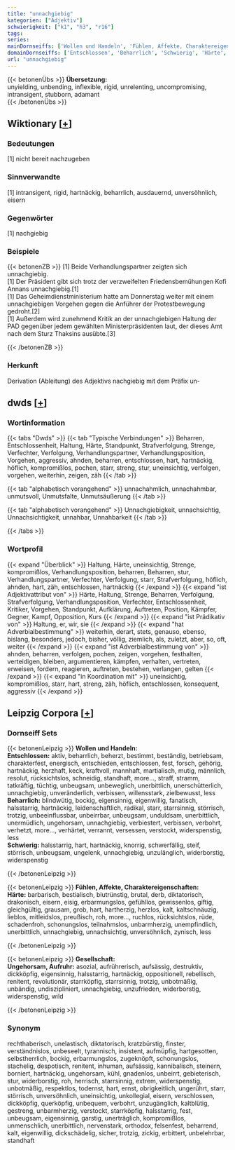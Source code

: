 ```yaml
---
title: "unnachgiebig"
kategorien: ["Adjektiv"]
schwierigkeit: ["k1", "h3", "r16"]
tags:
series:
mainDornseiffs: ['Wollen und Handeln', 'Fühlen, Affekte, Charaktereigenschaften', 'Gesellschaft']
domainDornseiffs: ['Entschlossen', 'Beharrlich', 'Schwierig', 'Härte', 'Ungehorsam, Aufruhr']
url: "unnachgiebig"
---
```


{{< betonenÜbs >}}
**Übersetzung:**  
unyielding, unbending, inflexible, rigid, unrelenting, uncompromising, intransigent, stubborn, adamant  
{{< /betonenÜbs >}}

## Wiktionary [[+](https://de.wiktionary.org/wiki/unnachgiebig)]

### Bedeutungen
[1] nicht bereit nachzugeben  

### Sinnverwandte
[1] intransigent, rigid, hartnäckig, beharrlich, ausdauernd, unversöhnlich, eisern  

### Gegenwörter
[1] nachgiebig  

### Beispiele
{{< betonenZB >}}
[1] Beide Verhandlungspartner zeigten sich unnachgiebig.  
[1] Der Präsident gibt sich trotz der verzweifelten Friedensbemühungen Kofi Annans unnachgiebig.[1]  
[1] Das Geheimdienstministerium hatte am Donnerstag weiter mit einem unnachgiebigen Vorgehen gegen die Anführer der Protestbewegung gedroht.[2]  
[1] Außerdem wird zunehmend Kritik an der unnachgiebigen Haltung der PAD gegenüber jedem gewählten Ministerpräsidenten laut, der dieses Amt nach dem Sturz Thaksins ausübte.[3]  

{{< /betonenZB >}}
### Herkunft
Derivation (Ableitung) des Adjektivs nachgiebig mit dem Präfix un-  



## dwds [[+](https://www.dwds.de/wb/unnachgiebig)]

### Wortinformation
{{< tabs "Dwds" >}}
{{< tab "Typische Verbindungen" >}}
Beharren, Entschlossenheit, Haltung, Härte, Standpunkt, Strafverfolgung, Strenge, Verfechter, Verfolgung, Verhandlungspartner, Verhandlungsposition, Vorgehen, aggressiv, ahnden, beharren, entschlossen, hart, hartnäckig, höflich, kompromißlos, pochen, starr, streng, stur, uneinsichtig, verfolgen, vorgehen, weiterhin, zeigen, zäh
{{< /tab >}}

{{< tab "alphabetisch vorangehend" >}}
unnachahmlich, unnachahmbar, unmutsvoll, Unmutsfalte, Unmutsäußerung
{{< /tab >}}

{{< tab "alphabetisch vorangehend" >}}
Unnachgiebigkeit, unnachsichtig, Unnachsichtigkeit, unnahbar, Unnahbarkeit
{{< /tab >}}

{{< /tabs >}}

### Wortprofil
{{< expand "Überblick" >}} Haltung, Härte, uneinsichtig, Strenge, kompromißlos, Verhandlungsposition, beharren, Beharren, stur, Verhandlungspartner, Verfechter, Verfolgung, starr, Strafverfolgung, höflich, ahnden, hart, zäh, entschlossen, hartnäckig {{< /expand >}}
{{< expand "ist Adjektivattribut von" >}} Härte, Haltung, Strenge, Beharren, Verfolgung, Strafverfolgung, Verhandlungsposition, Verfechter, Entschlossenheit, Kritiker, Vorgehen, Standpunkt, Aufklärung, Auftreten, Position, Kämpfer, Gegner, Kampf, Opposition, Kurs {{< /expand >}}
{{< expand "ist Prädikativ von" >}} Haltung, er, wir, sie {{< /expand >}}
{{< expand "hat Adverbialbestimmung" >}} weiterhin, derart, stets, genauso, ebenso, bislang, besonders, jedoch, bisher, völlig, ziemlich, als, zuletzt, aber, so, oft, weiter {{< /expand >}}
{{< expand "ist Adverbialbestimmung von" >}} ahnden, beharren, verfolgen, pochen, zeigen, vorgehen, festhalten, verteidigen, bleiben, argumentieren, kämpfen, verhalten, vertreten, erweisen, fordern, reagieren, auftreten, bestehen, verlangen, gelten {{< /expand >}}
{{< expand "in Koordination mit" >}} uneinsichtig, kompromißlos, starr, hart, streng, zäh, höflich, entschlossen, konsequent, aggressiv {{< /expand >}}

## Leipzig Corpora [[+](https://corpora.uni-leipzig.de/en/res?word=unnachgiebig&corpusId=deu_newscrawl-public_2018)]

### Dornseiff Sets
{{< betonenLeipzig >}}
**Wollen und Handeln:**  
**Entschlossen:** aktiv, beharrlich, beherzt, bestimmt, beständig, betriebsam, charakterfest, energisch, entschieden, entschlossen, fest, forsch, gehörig, hartnäckig, herzhaft, keck, kraftvoll, mannhaft, martialisch, mutig, männlich, resolut, rücksichtslos, schneidig, standhaft, more..., straff, stramm, tatkräftig, tüchtig, unbeugsam, unbeweglich, unerbittlich, unerschütterlich, unnachgiebig, unveränderlich, verbissen, willensstark, zielbewusst, less  
**Beharrlich:** blindwütig, bockig, eigensinnig, eigenwillig, fanatisch, halsstarrig, hartnäckig, leidenschaftlich, radikal, starr, starrsinnig, störrisch, trotzig, unbeeinflussbar, unbeirrbar, unbeugsam, unduldsam, unerbittlich, unermüdlich, ungehorsam, unnachgiebig, verbiestert, verbissen, verbohrt, verhetzt, more..., verhärtet, verrannt, versessen, verstockt, widerspenstig, less  
**Schwierig:** halsstarrig, hart, hartnäckig, knorrig, schwerfällig, steif, störrisch, unbeugsam, ungelenk, unnachgiebig, unzulänglich, widerborstig, widerspenstig  

{{< /betonenLeipzig >}}


{{< betonenLeipzig >}}
**Fühlen, Affekte, Charaktereigenschaften:**  
**Härte:** barbarisch, bestialisch, blutrünstig, brutal, derb, diktatorisch, drakonisch, eisern, eisig, erbarmungslos, gefühllos, gewissenlos, giftig, gleichgültig, grausam, grob, hart, hartherzig, herzlos, kalt, kaltschnäuzig, lieblos, mitleidslos, preußisch, roh, more..., ruchlos, rücksichtslos, rüde, schadenfroh, schonungslos, teilnahmslos, unbarmherzig, unempfindlich, unerbittlich, unnachgiebig, unnachsichtig, unversöhnlich, zynisch, less  

{{< /betonenLeipzig >}}


{{< betonenLeipzig >}}
**Gesellschaft:**  
**Ungehorsam, Aufruhr:** asozial, aufrührerisch, aufsässig, destruktiv, dickköpfig, eigensinnig, halsstarrig, hartnäckig, oppositionell, rebellisch, renitent, revolutionär, starrköpfig, starrsinnig, trotzig, unbotmäßig, unbändig, undiszipliniert, unnachgiebig, unzufrieden, widerborstig, widerspenstig, wild  

{{< /betonenLeipzig >}}

### Synonym
rechthaberisch, unelastisch, diktatorisch, kratzbürstig, finster, verständnislos, unbeseelt, tyrannisch, insistent, aufmüpfig, hartgesotten, selbstherrlich, bockig, erbarmungslos, zugeknöpft, schonungslos, stachelig, despotisch, renitent, inhuman, aufsässig, kannibalisch, steinern, borniert, hartnäckig, ungehorsam, kühl, gnadenlos, unbeirrt, gebieterisch, stur, widerborstig, roh, herrisch, starrsinnig, extrem, widerspenstig, unbotmäßig, respektlos, todernst, hart, ernst, obrigkeitlich, ungerührt, starr, störrisch, unversöhnlich, uneinsichtig, unkollegial, eisern, verschlossen, dickköpfig, querköpfig, unbequem, verbohrt, unzugänglich, kaltblütig, gestreng, unbarmherzig, verstockt, starrköpfig, halsstarrig, fest, unbeugsam, eigensinnig, garstig, unerträglich, kompromißlos, unmenschlich, unerbittlich, nervenstark, orthodox, felsenfest, beharrend, kalt, eigenwillig, dickschädelig, sicher, trotzig, zickig, erbittert, unbelehrbar, standhaft

